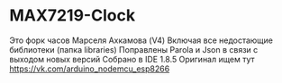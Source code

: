 # MAX7219-Clock
Это форк часов Марселя Ахкамова (V4)
Включая все недостающие библиотеки (папка libraries)
Поправлены Parola и Json в связи с выходом новых версий
Собрано в IDE 1.8.5
Оригинал ищем тут https://vk.com/arduino_nodemcu_esp8266
